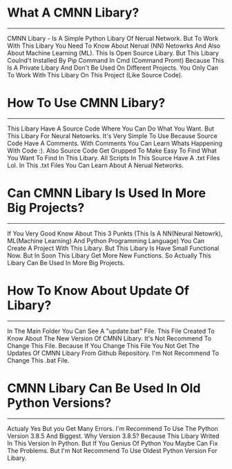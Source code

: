 
# What A CMNN Libary?
---
CMNN Libary - Is A Simple Python Libary Of Nerual Network. But To Work With This Libary You Need To Know About Nerual (NN) Netowrks And Also About Machine Learning
(ML). This Is Open Source Libary. But This Libary Coulnd't Installed By Pip Command In Cmd (Command Promt) Because This Is A Private Libary And Don't Be Used On
Different Projects. You Only Can To Work With This Libary On This Project (Like Source Code). 


# How To Use CMNN Libary?
---
This Libary Have A Source Code Where You Can Do What You Want. But This Libary For Neural Netowrks. It's Very Simple To Use Because Source Code Have A Comments.
With Comments You Can Learn Whats Happening With Code :). Also Source Code Get Grupped To Make Easy To Find What You Want To Find In This Libary. All Scripts
In This Source Have A .txt Files Lol. In This .txt Files You Can Learn About A Nerual Networks.

# Can CMNN Libary Is Used In More Big Projects?
---
If You Very Good Know About This 3 Punkts (This Is A NN(Neural Netowrk), ML(Machine Learning) And Python Programming Language) You Can Create A Project With This 
Libary. But This Libary Is Have Small Functional Now. But In Soon This Libary Get More New Functions. So Actually This Libary Can Be Used In More Big Projects.

# How To Know About Update Of Libary?
---
In The Main Folder You Can See A "update.bat" File. This File Created To Know About The New Version Of CMNN Libary. It's Not Recommend To Change This File. Because 
If You Change This File You Not Get The Updates Of CMNN Libary From Github Repository. I'm Not Recommend To Change This .bat File.

# CMNN Libary Can Be Used In Old Python Versions?
--- 
Actualy Yes But you Get Many Errors. I'm Recommend To Use The Python Version 3.8.5 And Biggest. Why Version 3.8.5? Because This Libary Writed In This Version In 
Python. But If You Genius Of Python You Maybe Can Fix The Problems. But I'm Not Recommend To Use Oldest Python Version For Libary. 
